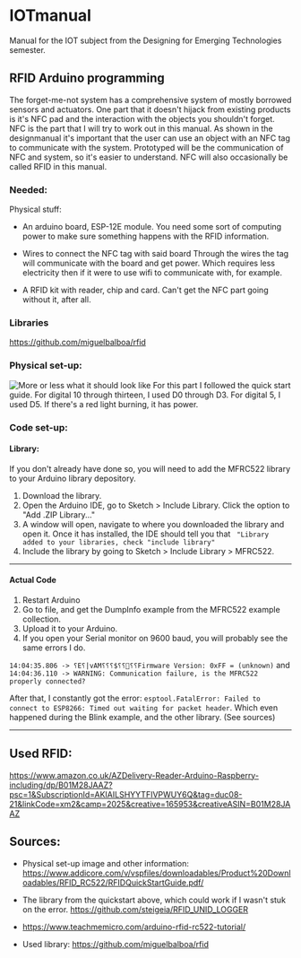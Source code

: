 # IOTmanual
Manual for the IOT subject from the Designing for Emerging Technologies semester.

## RFID Arduino programming
The forget-me-not system has a comprehensive system of mostly borrowed sensors and actuators.
One part that it doesn't hijack from existing products is it's NFC pad and the interaction with the objects you shouldn't forget.
NFC is the part that I will try to work out in this manual.
As shown in the designmanual it's important that the user can use an object with an NFC tag to communicate with the system.
Prototyped will be the communication of NFC and system, so it's easier to understand. 
NFC will also occasionally be called RFID in this manual.


### Needed:
Physical stuff:
* An arduino board, ESP-12E module.
You need some sort of computing power to make sure something happens with the RFID information.

* Wires to connect the NFC tag with said board
Through the wires the tag will communicate with the board and get power. Which requires less electricity then if it were to use wifi to communicate with, for example.

* A RFID kit with reader, chip and card.
Can't get the NFC part going without it, after all.

### Libraries

https://github.com/miguelbalboa/rfid


### Physical set-up:
![More or less what it should look like](https://github.com/wouterBijns/IOTmanual/blob/master/setup.png "Physical setup")
For this part I followed the quick start guide.
For digital 10 through thirteen, I used D0 through D3. For digital 5, I used D5.
If there's a red light burning, it has power.

### Code set-up:
#### Library:
If you don't already have done so, you will need to add the MFRC522 library to your Arduino library depository.
1. Download the library.
2. Open the Arduino IDE, go to Sketch > Include Library. Click the option to "Add .ZIP Library..."
3. A window will open, navigate to where you downloaded the library and open it. Once it has installed, the IDE should tell you that ` "Library added to your libraries, check "include library"`
4. Include the library by going to Sketch > Include Library > MFRC522.

---

#### Actual Code
1. Restart Arduino
2. Go to file, and get the DumpInfo example from the MFRC522 example collection.
3. Upload it to your Arduino.
4. If you open your Serial monitor on 9600 baud, you will probably see the same errors I do.

```14:04:35.806 -> ⸮E⸮|vAM⸮⸮⸮$⸮⸮⸮⸮Firmware Version: 0xFF = (unknown)``` and 
```14:04:36.110 -> WARNING: Communication failure, is the MFRC522 properly connected?```

After that, I constantly got the error:
```esptool.FatalError: Failed to connect to ESP8266: Timed out waiting for packet header```.
Which even happened during the Blink example, and the other library. (See sources)

---

## Used RFID: 
https://www.amazon.co.uk/AZDelivery-Reader-Arduino-Raspberry-including/dp/B01M28JAAZ?psc=1&SubscriptionId=AKIAILSHYYTFIVPWUY6Q&tag=duc08-21&linkCode=xm2&camp=2025&creative=165953&creativeASIN=B01M28JAAZ

## Sources:
* Physical set-up image and other information: https://www.addicore.com/v/vspfiles/downloadables/Product%20Downloadables/RFID_RC522/RFIDQuickStartGuide.pdf/

* The library from the quickstart above, which could work if I wasn't stuk on the error. https://github.com/steigeia/RFID_UNID_LOGGER

* https://www.teachmemicro.com/arduino-rfid-rc522-tutorial/

* Used library: https://github.com/miguelbalboa/rfid

